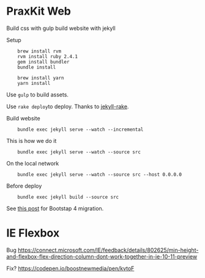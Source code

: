 # PraxKit Web

Build css with gulp
build website with jekyll

Setup

        brew install rvm
        rvm install ruby 2.4.1
        gem install bundler
        bundle install

        brew install yarn
        yarn install


Use `gulp` to build assets.

Use `rake deploy`to deploy. Thanks to [jekyll-rake](https://github.com/avillafiorita/jekyll-rakefile).


Build website

        bundle exec jekyll serve --watch --incremental


This is how we do it

        bundle exec jekyll serve --watch --source src

On the local network

        bundle exec jekyll serve --watch --source src --host 0.0.0.0

Before deploy
        
        bundle exec jekyll build --source src  
        

See [this post](https://stackoverflow.com/documentation/twitter-bootstrap/9090/migrating-to-bootstrap-4/28674/bootstrap-4-navbar#t=201703020350421197321) for Bootstap 4 migration.


# IE Flexbox

Bug https://connect.microsoft.com/IE/feedback/details/802625/min-height-and-flexbox-flex-direction-column-dont-work-together-in-ie-10-11-preview

Fix? https://codepen.io/boostnewmedia/pen/kvtoF
